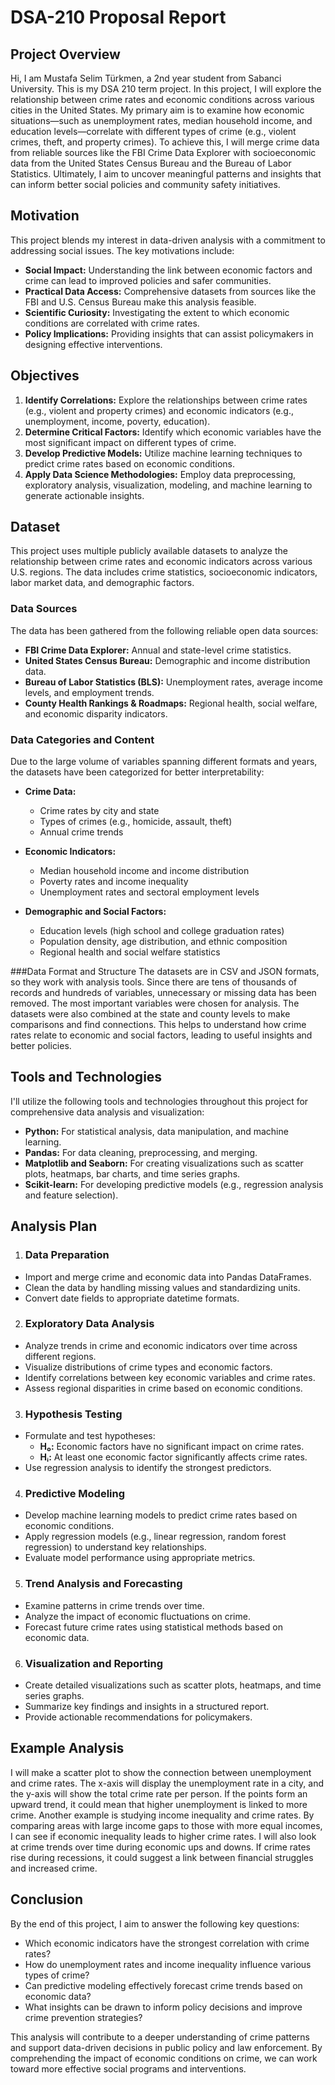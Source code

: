 # DSA-210 Proposal Report

## Project Overview

Hi, I am Mustafa Selim Türkmen, a 2nd year student from Sabanci University. This is my DSA 210 term project. In this project, I will explore the relationship between crime rates and economic conditions across various cities in the United States. My primary aim is to examine how economic situations—such as unemployment rates, median household income, and education levels—correlate with different types of crime (e.g., violent crimes, theft, and property crimes). To achieve this, I will merge crime data from reliable sources like the FBI Crime Data Explorer with socioeconomic data from the United States Census Bureau and the Bureau of Labor Statistics. Ultimately, I aim to uncover meaningful patterns and insights that can inform better social policies and community safety initiatives.

## Motivation

This project blends my interest in data-driven analysis with a commitment to addressing social issues. The key motivations include:

- **Social Impact:** Understanding the link between economic factors and crime can lead to improved policies and safer communities.
- **Practical Data Access:** Comprehensive datasets from sources like the FBI and U.S. Census Bureau make this analysis feasible.
- **Scientific Curiosity:** Investigating the extent to which economic conditions are correlated with crime rates.
- **Policy Implications:** Providing insights that can assist policymakers in designing effective interventions.

## Objectives

1. **Identify Correlations:**
   Explore the relationships between crime rates (e.g., violent and property crimes) and economic indicators (e.g., unemployment, income, poverty, education).
2. **Determine Critical Factors:**
  Identify which economic variables have the most significant impact on different types of crime.
3. **Develop Predictive Models:**
  Utilize machine learning techniques to predict crime rates based on economic conditions.
4. **Apply Data Science Methodologies:**
  Employ data preprocessing, exploratory analysis, visualization, modeling, and machine learning to generate actionable insights.

## Dataset

This project uses multiple publicly available datasets to analyze the relationship between crime rates and economic indicators across various U.S. regions. The data includes crime statistics, socioeconomic indicators, labor market data, and demographic factors.

### Data Sources
The data has been gathered from the following reliable open data sources:

- **FBI Crime Data Explorer:** Annual and state-level crime statistics.
- **United States Census Bureau:** Demographic and income distribution data.
- **Bureau of Labor Statistics (BLS):** Unemployment rates, average income levels, and employment trends.
- **County Health Rankings & Roadmaps:** Regional health, social welfare, and economic disparity indicators.

### Data Categories and Content
Due to the large volume of variables spanning different formats and years, the datasets have been categorized for better interpretability:

- **Crime Data:**
  - Crime rates by city and state
  - Types of crimes (e.g., homicide, assault, theft)
  - Annual crime trends

- **Economic Indicators:**
  - Median household income and income distribution
  - Poverty rates and income inequality
  - Unemployment rates and sectoral employment levels

- **Demographic and Social Factors:**
  - Education levels (high school and college graduation rates)
  - Population density, age distribution, and ethnic composition
  - Regional health and social welfare statistics

###Data Format and Structure 
The datasets are in CSV and JSON formats, so they work with analysis tools. Since there are tens of thousands of records and hundreds of variables, unnecessary or missing data has been removed. The most important variables were chosen for analysis. The datasets were also combined at the state and county levels to make comparisons and find connections. This helps to understand how crime rates relate to economic and social factors, leading to useful insights and better policies.


## Tools and Technologies
I'll utilize the following tools and technologies throughout this project for comprehensive data analysis and visualization:

- **Python:** For statistical analysis, data manipulation, and machine learning.
- **Pandas:** For data cleaning, preprocessing, and merging.
- **Matplotlib and Seaborn:** For creating visualizations such as scatter plots, heatmaps, bar charts, and time series graphs.
- **Scikit-learn:** For developing predictive models (e.g., regression analysis and feature selection).

## Analysis Plan
 
1. ### Data Preparation

- Import and merge crime and economic data into Pandas DataFrames.
- Clean the data by handling missing values and standardizing units.
- Convert date fields to appropriate datetime formats.

2. ### Exploratory Data Analysis

- Analyze trends in crime and economic indicators over time across different regions.
- Visualize distributions of crime types and economic factors.
- Identify correlations between key economic variables and crime rates.
- Assess regional disparities in crime based on economic conditions.

3. ### Hypothesis Testing

- Formulate and test hypotheses:
  - **H₀:** Economic factors have no significant impact on crime rates.
  - **Hᵢ:** At least one economic factor significantly affects crime rates.
- Use regression analysis to identify the strongest predictors.

4. ### Predictive Modeling

- Develop machine learning models to predict crime rates based on economic conditions.
- Apply regression models (e.g., linear regression, random forest regression) to understand key relationships.
- Evaluate model performance using appropriate metrics.

5. ### Trend Analysis and Forecasting

- Examine patterns in crime trends over time.
- Analyze the impact of economic fluctuations on crime.
- Forecast future crime rates using statistical methods based on economic data.

6. ### Visualization and Reporting

- Create detailed visualizations such as scatter plots, heatmaps, and time series graphs.
- Summarize key findings and insights in a structured report.
- Provide actionable recommendations for policymakers.

## Example Analysis

I will make a scatter plot to show the connection between unemployment and crime rates. The x-axis will display the unemployment rate in a city, and the y-axis will show the total crime rate per person. If the points form an upward trend, it could mean that higher unemployment is linked to more crime.
Another example is studying income inequality and crime rates. By comparing areas with large income gaps to those with more equal incomes, I can see if economic inequality leads to higher crime rates.
I will also look at crime trends over time during economic ups and downs. If crime rates rise during recessions, it could suggest a link between financial struggles and increased crime.


## Conclusion

By the end of this project, I aim to answer the following key questions:

- Which economic indicators have the strongest correlation with crime rates?
- How do unemployment rates and income inequality influence various types of crime?
- Can predictive modeling effectively forecast crime trends based on economic data?
- What insights can be drawn to inform policy decisions and improve crime prevention strategies?

This analysis will contribute to a deeper understanding of crime patterns and support data-driven decisions in public policy and law enforcement. By comprehending the impact of economic conditions on crime, we can work toward more effective social programs and interventions.


